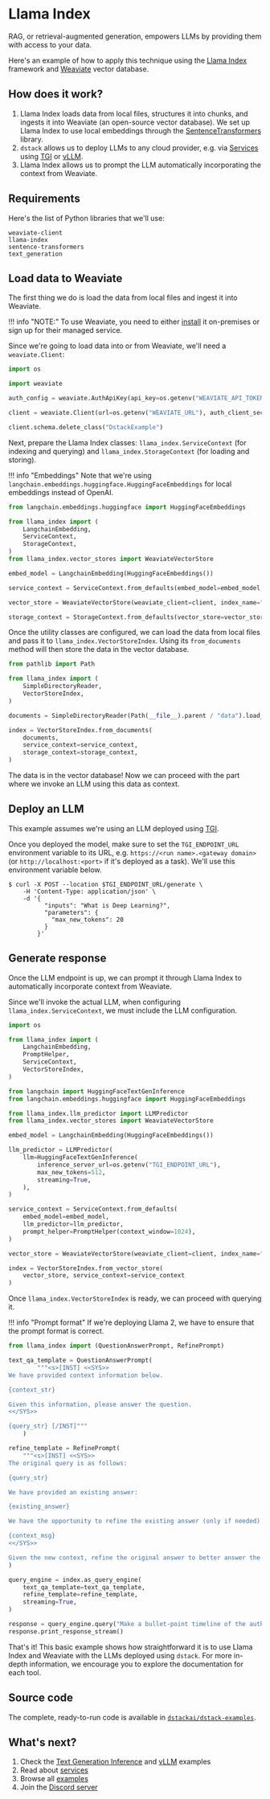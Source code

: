 # Llama Index

RAG, or retrieval-augmented generation, empowers LLMs by providing them with access to your data.

Here's an example of how to apply this technique using the [Llama Index](https://www.llamaindex.ai/) framework 
and [Weaviate](https://weaviate.io/) vector database.

## How does it work?

1. Llama Index loads data from local files, structures it into chunks, and ingests it into Weaviate (an open-source vector database).
   We set up Llama Index to use local embeddings through the [SentenceTransformers](https://www.sbert.net/) library.
2. `dstack` allows us to deploy LLMs to any cloud provider, e.g. via [Services](../docs/concepts/services.md) using [TGI](tgi.md) or [vLLM](vllm.md).
3. Llama Index allows us to prompt the LLM automatically incorporating the context from Weaviate. 
 
## Requirements

Here's the list of Python libraries that we'll use:

```
weaviate-client
llama-index
sentence-transformers
text_generation
```

## Load data to Weaviate

The first thing we do is load the data from local files and ingest it into Weaviate.

!!! info "NOTE:"
    To use Weaviate, you need to either [install](https://weaviate.io/developers/weaviate/installation) 
    it on-premises or sign up for their managed service.

Since we're going to load data into or from Weaviate, we'll need a `weaviate.Client`:

```python
import os

import weaviate

auth_config = weaviate.AuthApiKey(api_key=os.getenv("WEAVIATE_API_TOKEN"))

client = weaviate.Client(url=os.getenv("WEAVIATE_URL"), auth_client_secret=auth_config)

client.schema.delete_class("DstackExample")
```

Next, prepare the Llama Index classes: `llama_index.ServiceContext` (for indexing and querying) and
`llama_index.StorageContext` (for loading and storing). 

!!! info "Embeddings"
    Note that we're using
    `langchain.embeddings.huggingface.HuggingFaceEmbeddings` for local embeddings instead of OpenAI.

```python
from langchain.embeddings.huggingface import HuggingFaceEmbeddings

from llama_index import (
    LangchainEmbedding,
    ServiceContext,
    StorageContext,
)
from llama_index.vector_stores import WeaviateVectorStore

embed_model = LangchainEmbedding(HuggingFaceEmbeddings())

service_context = ServiceContext.from_defaults(embed_model=embed_model, llm=None)

vector_store = WeaviateVectorStore(weaviate_client=client, index_name="DstackExample")

storage_context = StorageContext.from_defaults(vector_store=vector_store)
```

Once the utility classes are configured, we can load the data from local files and pass it to
`llama_index.VectorStoreIndex`. Using its `from_documents` method will then store the data in the vector database.

```python
from pathlib import Path

from llama_index import (
    SimpleDirectoryReader,
    VectorStoreIndex,
)

documents = SimpleDirectoryReader(Path(__file__).parent / "data").load_data()

index = VectorStoreIndex.from_documents(
    documents,
    service_context=service_context,
    storage_context=storage_context,
)
```

The data is in the vector database! Now we can proceed with the part where we invoke an LLM using this data as context.

## Deploy an LLM

This example assumes we're using an LLM deployed using [TGI](tgi.md).

Once you deployed the model, make sure to set the `TGI_ENDPOINT_URL` environment variable 
to its URL, e.g. `https://<run name>.<gateway domain>` (or `http://localhost:<port>` if it's deployed 
as a task). We'll use this environment variable below.

<div class="termy">

```shell
$ curl -X POST --location $TGI_ENDPOINT_URL/generate \
    -H 'Content-Type: application/json' \
    -d '{
          "inputs": "What is Deep Learning?",
          "parameters": {
            "max_new_tokens": 20
          }
        }'
```

</div>

## Generate response

Once the LLM endpoint is up, we can prompt it through Llama Index to automatically incorporate context from Weaviate.

Since we'll invoke the actual LLM, when configuring `llama_index.ServiceContext`, we must include the LLM configuration.

```python
import os

from llama_index import (
    LangchainEmbedding,
    PromptHelper,
    ServiceContext,
    VectorStoreIndex,
)

from langchain import HuggingFaceTextGenInference
from langchain.embeddings.huggingface import HuggingFaceEmbeddings

from llama_index.llm_predictor import LLMPredictor
from llama_index.vector_stores import WeaviateVectorStore

embed_model = LangchainEmbedding(HuggingFaceEmbeddings())

llm_predictor = LLMPredictor(
    llm=HuggingFaceTextGenInference(
        inference_server_url=os.getenv("TGI_ENDPOINT_URL"),
        max_new_tokens=512,
        streaming=True,
    ),
)

service_context = ServiceContext.from_defaults(
    embed_model=embed_model,
    llm_predictor=llm_predictor,
    prompt_helper=PromptHelper(context_window=1024),
)

vector_store = WeaviateVectorStore(weaviate_client=client, index_name="DstackExample")

index = VectorStoreIndex.from_vector_store(
    vector_store, service_context=service_context
)
```

Once `llama_index.VectorStoreIndex` is ready, we can proceed with querying it.

!!! info "Prompt format"
    If we're deploying Llama 2, we have to ensure that the prompt format is correct.

```python
from llama_index import (QuestionAnswerPrompt, RefinePrompt)

text_qa_template = QuestionAnswerPrompt(
        """<s>[INST] <<SYS>>
We have provided context information below. 

{context_str}

Given this information, please answer the question.
<</SYS>>

{query_str} [/INST]"""
    )

refine_template = RefinePrompt(
    """<s>[INST] <<SYS>>
The original query is as follows: 

{query_str}

We have provided an existing answer:

{existing_answer}

We have the opportunity to refine the existing answer (only if needed) with some more context below.

{context_msg}
<</SYS>>

Given the new context, refine the original answer to better answer the query. If the context isn't useful, return the original answer. [/INST]"""
)

query_engine = index.as_query_engine(
    text_qa_template=text_qa_template,
    refine_template=refine_template,
    streaming=True,
)

response = query_engine.query("Make a bullet-point timeline of the authors biography?")
response.print_response_stream()
```

That's it! This basic example shows how straightforward it is to use Llama Index and Weaviate with the LLMs deployed
using `dstack`. For more in-depth information, we encourage you to explore the documentation for each tool.

## Source code

The complete, ready-to-run code is available in [`dstackai/dstack-examples`](https://github.com/dstackai/dstack-examples).

## What's next?

1. Check the [Text Generation Inference](tgi.md) and [vLLM](vllm.md) examples
2. Read about [services](../docs/concepts/services.md)
3. Browse all [examples](index.md)
4. Join the [Discord server](https://discord.gg/u8SmfwPpMd)

